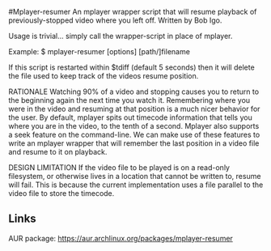 #Mplayer-resumer
An mplayer wrapper script that will resume playback of previously-stopped video where you left off. Written by Bob Igo.

Usage is trivial... simply call the wrapper-script in place of mplayer. 

Example:
	$ mplayer-resumer [options] [path/]filename

If this script is restarted within $tdiff (default 5 seconds) then it will delete the file used to keep track of the videos resume position.

RATIONALE
Watching 90% of a video and stopping causes you to return to the beginning again the next time you watch it. Remembering where you were in the video and resuming at that position is a much nicer behavior for the user. By default, mplayer spits out timecode information that tells you where you are in the video, to the tenth of a second. Mplayer also supports a seek feature on the command-line. We can make use of these features to write an mplayer wrapper that will remember the last position in a video file and resume to it on playback.

DESIGN LIMITATION
If the video file to be played is on a read-only filesystem, or otherwise lives in a location that cannot be written to, resume will fail. This is because the current implementation uses a file parallel to the video file to store the timecode.

## Links
AUR package: https://aur.archlinux.org/packages/mplayer-resumer
